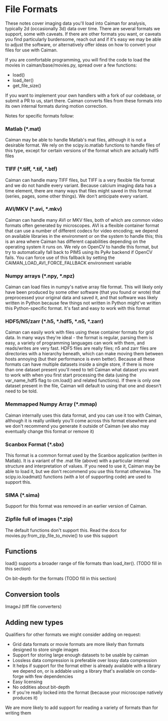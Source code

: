 File Formats
======
These notes cover imaging data you'll load into Caiman for analysis, typically 2d (occasionally 3d) data over time. There are several formats we support, some with caveats. If there are other formats you want, or caveats you find particularly burdensome, reach out and if it's easy we may be able to adjust the software, or alternatively offer ideas on how to convert your files for use with Caiman.


If you are comfortable programming, you will find the code to load the movies in caiman/base/movies.py, spread over a few functions:

- load()
- load\_iter()
- get\_file\_size()

If you want to implement your own handlers with a fork of our codebase, or submit a PR to us, start there. Caiman converts files from these formats into its own internal formats during motion correction.

Notes for specific formats follow:
### Matlab (\*.mat)
Caiman may be able to handle Matlab's mat files, although it is not a desirable format. We rely on the scipy.io.matlab functions to handle files of this type, except for certain versions of the format which are actually hdf5 files

### TIFF (\*.tiff, \*.tif, \*.btf)
Caiman can handle many TIFF files, but TIFF is a very flexible file format and we do not handle every variant. Because calcium imaging data has a time element, there are many ways that files might saved in this format (series, pages, some other things). We don't anticipate every variant.

### AVI/MKV (\*.avi, \*.mkv)
Caiman can handle many AVI or MKV files, both of which are common video formats often generated by microscopes. AVI is a flexible container format that can use a number of different codecs for video encoding; we depend on available libraries in the environment or on the system to handle this; this is an area where Caiman has different capabilities depending on the operating system it runs on. We rely on OpenCV to handle this format, but try to automatically fall back to PIMS using its PyAv backend if OpenCV fails. You can force use of this fallback by setting the CAIMAN\_LOAD\_AVI\_FORCE\_FALLBACK environment variable

### Numpy arrays (\*.npy, \*.npz)
Caiman can load files in numpy's native array file format. This will likely only have been produced by some other software (that you found or wrote) that preprocessed your original data and saved it, and that software was likely written in Python because few things not written in Python might've written this Python-specific format. It's fast and easy to work with this format

### HDF5/N5/zarr (\*.h5, \*.hdf5, \*.n5, \*.zarr)
Caiman can easily work with files using these container formats for grid data. In many ways they're ideal - the format is regular, parsing them is easy, a variety of programming languages can work with them, and reads/writes are very fast.  HDF5 files are really files; n5 and zarr files are directories with a hierarchy beneath, which can make moving them between hosts annoying (but their performance is even better). Because all these formats can have multiple datasets inside a single store, if there is more than one dataset present you'll need to tell Caiman what dataset you want to work with when you first start processing the data (using the var\_name\_hdf5 flag to cm.load() and related functions). If there is only one dataset present in the file, Caiman will default to using that one and doesn't need to be told.

### Memmapped Numpy Array (\*.mmap)
Caiman internally uses this data format, and you can use it too with Caiman, although it is really unlikely you'll come across this format elsewhere and we don't recommend you generate it outside of Caiman (we also may eventually change this format or remove it)

### Scanbox Format (\*.sbx)
This format is a common format used by the Scanbox application (written in Matlab).  It is a variant of the .mat file (above) with a particular internal structure and interpretation of values.  If you need to use it, Caiman may be able to load it, but we don't recommend you use this format otherwise. The scipy.io.loadmat() functions (with a lot of supporting code) are used to support this.

### SIMA (\*.sima)
Support for this format was removed in an earlier version of Caiman.

### Zipfile full of images (\*.zip)
The default functions don't support this. Read the docs for movies.py:from\_zip\_file\_to\_movie() to use this support

## Functions
load() supports a broader range of file formats than load\_iter().
(TODO fill in this section)

On bit-depth for the formats
(TODO fill in this section)

## Conversion tools
ImageJ
(tiff file converters)

## Adding new types
Qualifiers for other formats we might consider adding on request:
- Grid data formats or movie formats are more likely than formats designed to store single images
- Support for storing large enough datasets to be usable by caiman
- Lossless data compression is preferable over lossy data compression
- It helps if support for the format either is already available with a library we depend on, or is addable using a library that's available on conda-forge with few dependencies
- Easy licensing
- No oddities about bit-depth
- If you're really locked into the format (because your microscope natively produces it)

We are more likely to add support for reading a variety of formats than for writing them

